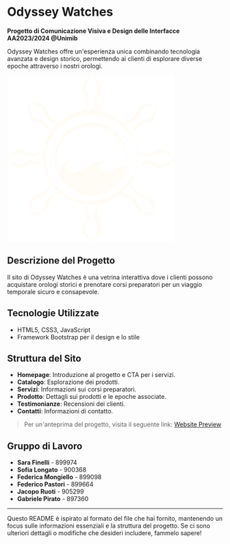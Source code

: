 # Odyssey Watches

**Progetto di Comunicazione Visiva e Design delle Interfacce AA2023/2024 @Unimib**

Odyssey Watches offre un'esperienza unica combinando tecnologia avanzata e design storico, permettendo ai clienti di esplorare diverse epoche attraverso i nostri orologi.

<img src="root/img/logo.svg" alt="Odyssey Watches Logo"/>

## Descrizione del Progetto

Il sito di Odyssey Watches è una vetrina interattiva dove i clienti possono acquistare orologi storici e prenotare corsi preparatori per un viaggio temporale sicuro e consapevole.

## Tecnologie Utilizzate

- HTML5, CSS3, JavaScript
- Framework Bootstrap per il design e lo stile

## Struttura del Sito

- **Homepage**: Introduzione al progetto e CTA per i servizi.
- **Catalogo**: Esplorazione dei prodotti.
- **Servizi**: Informazioni sui corsi preparatori.
- **Prodotto**: Dettagli sui prodotti e le epoche associate.
- **Testimonianze**: Recensioni dei clienti.
- **Contatti**: Informazioni di contatto.

> Per un'anteprima del progetto, visita il seguente link: [Website Preview]([https://odysseywatches.com](https://fuutsufix.github.io/OdysseyWatches/root/index.html))

## Gruppo di Lavoro

- **Sara Finelli** - 899974
- **Sofia Longato** - 900368
- **Federica Mongiello** - 899098
- **Federico Pastori** - 899664
- **Jacopo Ruoti** - 905299
- **Gabriele Pirato** - 897360

---

Questo README è ispirato al formato del file che hai fornito, mantenendo un focus sulle informazioni essenziali e la struttura del progetto. Se ci sono ulteriori dettagli o modifiche che desideri includere, fammelo sapere!
